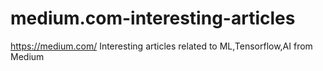 # medium.com-interesting-articles

https://medium.com/ 
Interesting articles related to ML,Tensorflow,AI from Medium
